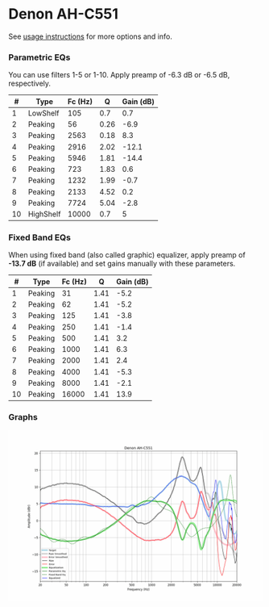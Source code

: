 # Denon AH-C551
See [usage instructions](https://github.com/jaakkopasanen/AutoEq#usage) for more options and info.

### Parametric EQs
You can use filters 1-5 or 1-10. Apply preamp of -6.3 dB or -6.5 dB, respectively.

|   # | Type      |   Fc (Hz) |    Q |   Gain (dB) |
|-----|-----------|-----------|------|-------------|
|   1 | LowShelf  |       105 | 0.7  |         0.7 |
|   2 | Peaking   |        56 | 0.26 |        -6.9 |
|   3 | Peaking   |      2563 | 0.18 |         8.3 |
|   4 | Peaking   |      2916 | 2.02 |       -12.1 |
|   5 | Peaking   |      5946 | 1.81 |       -14.4 |
|   6 | Peaking   |       723 | 1.83 |         0.6 |
|   7 | Peaking   |      1232 | 1.99 |        -0.7 |
|   8 | Peaking   |      2133 | 4.52 |         0.2 |
|   9 | Peaking   |      7724 | 5.04 |        -2.8 |
|  10 | HighShelf |     10000 | 0.7  |         5   |

### Fixed Band EQs
When using fixed band (also called graphic) equalizer, apply preamp of **-13.7 dB** (if available) and set gains manually with these parameters.

|   # | Type    |   Fc (Hz) |    Q |   Gain (dB) |
|-----|---------|-----------|------|-------------|
|   1 | Peaking |        31 | 1.41 |        -5.2 |
|   2 | Peaking |        62 | 1.41 |        -5.2 |
|   3 | Peaking |       125 | 1.41 |        -3.8 |
|   4 | Peaking |       250 | 1.41 |        -1.4 |
|   5 | Peaking |       500 | 1.41 |         3.2 |
|   6 | Peaking |      1000 | 1.41 |         6.3 |
|   7 | Peaking |      2000 | 1.41 |         2.4 |
|   8 | Peaking |      4000 | 1.41 |        -5.3 |
|   9 | Peaking |      8000 | 1.41 |        -2.1 |
|  10 | Peaking |     16000 | 1.41 |        13.9 |

### Graphs
![](./Denon%20AH-C551.png)
